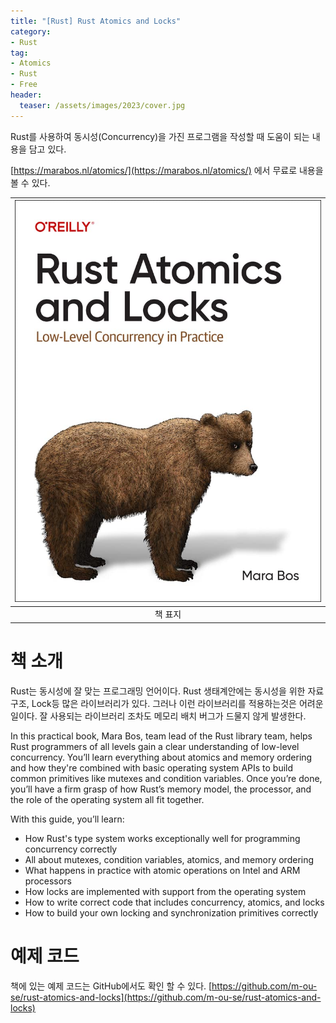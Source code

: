 ```yaml
---
title: "[Rust] Rust Atomics and Locks"
category: 
- Rust
tag:
- Atomics
- Rust
- Free
header:
  teaser: /assets/images/2023/cover.jpg
---
```


Rust를 사용하여 동시성(Concurrency)을 가진 프로그램을 작성할 때 도움이 되는 내용을 담고 있다.

[https://marabos.nl/atomics/](https://marabos.nl/atomics/) 에서 무료로 내용을 볼 수 있다.

|![](/assets/images/2023/cover.jpg)|
|:---:|
|책 표지|

# 책 소개

Rust는 동시성에 잘 맞는 프로그래밍 언어이다. Rust 생태계안에는 동시성을 위한 자료구조, Lock등 많은 라이브러리가 있다. 그러나 이런 라이브러리를 적용하는것은 어려운일이다. 잘 사용되는 라이브러리 조차도 메모리 배치 버그가 드물지 않게 발생한다.

In this practical book, Mara Bos, team lead of the Rust library team, helps Rust programmers of all levels gain a clear understanding of low-level concurrency. You’ll learn everything about atomics and memory ordering and how they're combined with basic operating system APIs to build common primitives like mutexes and condition variables. Once you’re done, you’ll have a firm grasp of how Rust’s memory model, the processor, and the role of the operating system all fit together.

With this guide, you’ll learn:

* How Rust's type system works exceptionally well for programming concurrency correctly
* All about mutexes, condition variables, atomics, and memory ordering
* What happens in practice with atomic operations on Intel and ARM processors
* How locks are implemented with support from the operating system
* How to write correct code that includes concurrency, atomics, and locks
* How to build your own locking and synchronization primitives correctly

# 예제 코드

책에 있는 예제 코드는 GitHub에서도 확인 할 수 있다. [https://github.com/m-ou-se/rust-atomics-and-locks](https://github.com/m-ou-se/rust-atomics-and-locks)
